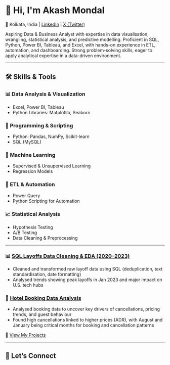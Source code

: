 # 👋 Hi, I'm Akash Mondal  
📍 Kolkata, India | [LinkedIn](https://www.linkedin.com/in/akhmondal/) | [X (Twitter)](https://x.com/akshnotes)

Aspiring Data & Business Analyst with expertise in data visualisation, wrangling, statistical analysis, and predictive modelling. Proficient in SQL, Python, Power BI, Tableau, and Excel, with hands-on experience in ETL, automation, and dashboarding. Strong problem-solving skills, eager to apply analytical expertise in a data-driven environment.

---

## 🛠️ Skills & Tools

### 📊 Data Analysis & Visualization  
- Excel, Power BI, Tableau  
- Python Libraries: Matplotlib, Seaborn  

### 🐍 Programming & Scripting  
- Python: Pandas, NumPy, Scikit-learn  
- SQL (MySQL)

### 🤖 Machine Learning  
- Supervised & Unsupervised Learning  
- Regression Models

### 🧰 ETL & Automation  
- Power Query  
- Python Scripting for Automation

### 📈 Statistical Analysis  
- Hypothesis Testing  
- A/B Testing  
- Data Cleaning & Preprocessing

---
### 📊 [SQL Layoffs Data Cleaning & EDA (2020–2023)](https://github.com/akashcodes-official/Sql-project)  
- Cleaned and transformed raw layoff data using SQL (deduplication, text standardisation, date formatting)  
- Analysed trends showing peak layoffs in Jan 2023 and major impact on U.S. tech hubs  

### 🏨 [Hotel Booking Data Analysis](https://github.com/akashcodes-official/hotel_booking_analysis)  
- Analysed booking data to uncover key drivers of cancellations, pricing trends, and guest behaviour  
- Found high cancellations linked to higher prices (ADR), with August and January being critical months for booking and cancellation patterns  

🔗 [View My Projects](https://github.com/akashcodes-official?tab=repositories)

---

## 🤝 Let’s Connect

